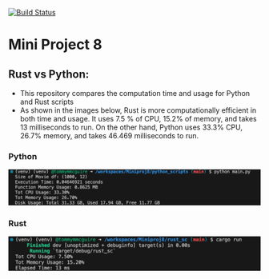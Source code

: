 [![Build Status](https://github.com/tommymmcguire/Miniproj8/actions/workflows/cicd.yml/badge.svg)](https://github.com/tommymmcguire/Miniproj8/actions)

# Mini Project 8

## Rust vs Python:

- This repository compares the computation time and usage for Python and Rust scripts
- As shown in the images below, Rust is more computationally efficient in both time and usage. It uses 7.5 % of CPU, 15.2% of memory, and takes 13 milliseconds to run. On the other hand, Python uses 33.3% CPU, 26.7% memory, and takes 46.469 milliseconds to run.

### Python

![Alt text](python.png)

### Rust

![Alt text](rust_out.png)


